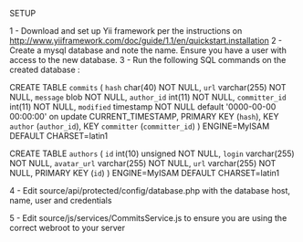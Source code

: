 SETUP

1 - Download and set up Yii framework per the instructions on http://www.yiiframework.com/doc/guide/1.1/en/quickstart.installation
2 - Create a mysql database and note the name.  Ensure you have a user with access to the new database.
3 - Run the following SQL commands on the created database :

CREATE TABLE `commits` (
  `hash` char(40) NOT NULL,
  `url` varchar(255) NOT NULL,
  `message` blob NOT NULL,
  `author_id` int(11) NOT NULL,
  `committer_id` int(11) NOT NULL,
  `modified` timestamp NOT NULL default '0000-00-00 00:00:00' on update CURRENT_TIMESTAMP,
  PRIMARY KEY  (`hash`),
  KEY `author` (`author_id`),
  KEY `committer` (`committer_id`)
) ENGINE=MyISAM DEFAULT CHARSET=latin1

CREATE TABLE `authors` (
  `id` int(10) unsigned NOT NULL,
  `login` varchar(255) NOT NULL,
  `avatar_url` varchar(255) NOT NULL,
  `url` varchar(255) NOT NULL,
  PRIMARY KEY  (`id`)
) ENGINE=MyISAM DEFAULT CHARSET=latin1

4 - Edit source/api/protected/config/database.php with the database host, name, user and credentials

5 - Edit source/js/services/CommitsService.js to ensure you are using the correct webroot to your server

